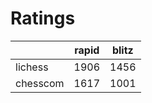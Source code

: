 # Ratings

|          | rapid | blitz |
|----------|-------|-------|
| lichess  | 1906 | 1456 |
| chesscom | 1617 | 1001 |
